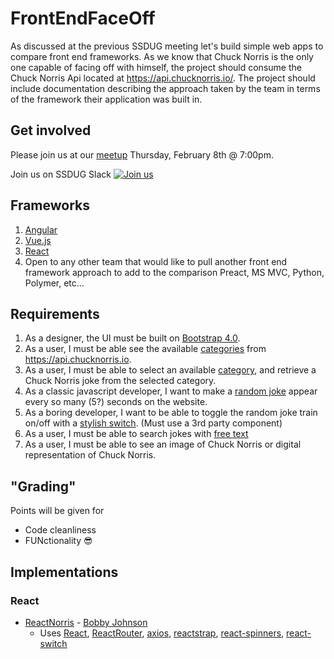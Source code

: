 # FrontEndFaceOff

As discussed at the previous SSDUG meeting let's build simple web apps to compare front end frameworks. As we know that Chuck Norris is the only one capable of facing off with himself, the project should consume the Chuck Norris Api located at https://api.chucknorris.io/. The project should include documentation describing the approach taken by the team in terms of the framework their application was built in.

## Get involved

Please join us at our [meetup](https://www.meetup.com/ssdevelopers/) Thursday, February 8th @ 7:00pm.

Join us on SSDUG Slack [![Join us](https://webtasks.iamnotmyself.com/notmyself/ssdug-slackin/badge.svg)](https://webtasks.iamnotmyself.com/notmyself/ssdug-slackin/)

## Frameworks

1. [Angular](https://angular.io/)
1. [Vue.js](https://vuejs.org/)
1. [React](https://reactjs.org/)
1. Open to any other team that would like to pull another front end framework approach to add to the comparison Preact, MS MVC, Python, Polymer, etc...

## Requirements

1. As a designer, the UI must be built on [Bootstrap 4.0](https://getbootstrap.com/).
1. As a user, I must be able see the available [categories](https://api.chucknorris.io/jokes/categories) from https://api.chucknorris.io.
1. As a user, I must be able to select an available [category](https://api.chucknorris.io/jokes/categories), and retrieve a Chuck Norris joke from the selected category.
1. As a classic javascript developer, I want to make a [random joke](https://api.chucknorris.io/jokes/random) appear every so many (5?) seconds on the website. 
1. As a boring developer, I want to be able to toggle the random joke train on/off with a [stylish switch](http://cdn.cssflow.com/snippets/simple-toggle-switch/preview-260.png).  (Must use a 3rd party component)
1. As a user, I must be able to search jokes with [free text](https://api.chucknorris.io/jokes/search?query={query})
1. As a user, I must be able to see an image of Chuck Norris or digital representation of Chuck Norris.

## "Grading"
Points will be given for
* Code cleanliness
* FUNctionality 😎

## Implementations

### React

- [ReactNorris](https://github.com/NotMyself/ReactNorris) - [Bobby Johnson](https://twitter.com/NotMyself)
  - Uses [React](https://reactjs.org/), [ReactRouter](https://reacttraining.com/react-router/), [axios](https://github.com/axios/axios), [reactstrap](https://reactstrap.github.io/), [react-spinners](http://www.davidhu.io/react-spinners/), [react-switch](https://github.com/yogaboll/react-switch)
